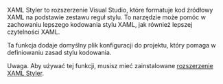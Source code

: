 ﻿XAML Styler to rozszerzenie Visual Studio, które formatuje kod źródłowy XAML na podstawie zestawu reguł stylu. To narzędzie może pomóc w zachowaniu lepszego kodowania stylu XAML, jak również lepszej czytelności XAML.

Ta funkcja dodaje domyślny plik konfiguracji do projektu, który pomaga w definiowaniu zasad stylu kodowania.

Uwaga. Aby używać tej funkcji, musisz mieć zainstalowane [rozszerzenie XAML Styler](https://marketplace.visualstudio.com/items?itemName=TeamXavalon.XAMLStyler).

